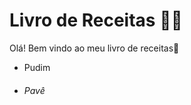 # Livro de Receitas :man_cook:

Olá! Bem vindo ao meu livro de receitas:wave:

- Pudim

- ###### Pavê



